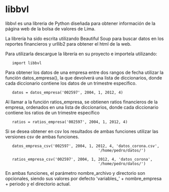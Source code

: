 libbvl
======

libbvl es una libreria de Python diseñada para obtener información de la página
web de la bolsa de valores de Lima.

La librería ha sido escrita utilizando Beautiful Soup para buscar datos en los
reportes financieros y urllib2 para obtener el html de la web.

Para utilizarla descargue la librería en su proyecto e importela utilizando:

       import libbvl

Para obtener los datos de una empresa entre dos rangos de fecha utilizar la
función datos_empresa(), la que devolverá una lista de diccionarios, donde cada
diccionario contiene los datos de un trimestre específico.

       datos = datos_empresa('002597', 2004, 1, 2012, 4)

Al llamar a la función ratios_empresa, se obtienen ratios financieros de la
empresa, ordenados en una lista de diccionarios, donde cada diccionario
contiene los ratios de un trimestre específico


       ratios = ratios_empresa('002597', 2004, 1, 2012, 4)

Si se desea obtener en csv los resultados de ambas funciones utilizar las
versiones csv de ambas funciones.


       datos_empresa_csv('002597', 2004, 1, 2012, 4, 'datos_corona.csv',
                                             '/home/pedro/datos/')

       ratios_empresa_csv('002597', 2004, 1, 2012, 4, 'datos_corona',
                                             '/home/pedro/datos/')

En ambas funciones, el parámetro nombre_archivo y directorio son opcionales,
siendo sus valores por defecto 'variables_' + nombre_empresa + periodo y el directorio
actual.



